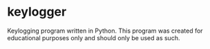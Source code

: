 # keylogger
Keylogging program written in Python. This program was created for educational purposes only and should only be used as such. 
